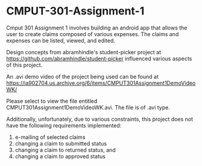 # CMPUT-301-Assignment-1
Cmput 301 Assignment 1 involves building an android app that allows the user to create claims composed of various expenses. The claims and expenses can be listed, viewed, and edited.

Design concepts from abramhindle's student-picker project at https://github.com/abramhindle/student-picker influenced various aspects of this project.

An .avi demo video of the project being used can be found at https://ia902704.us.archive.org/6/items/CMPUT301Assignment1DemoVideoWK/

Please select to view the file entitled CMPUT301Assignment1DemoVideoWK.avi. The file is of .avi type.

Additionally, unfortunately, due to various constraints, this project does not have the following requirements implemented:
1. e-mailing of selected claims
2. changing a claim to submitted status
3. changing a claim to returned status, and
4. changing a claim to approved status
